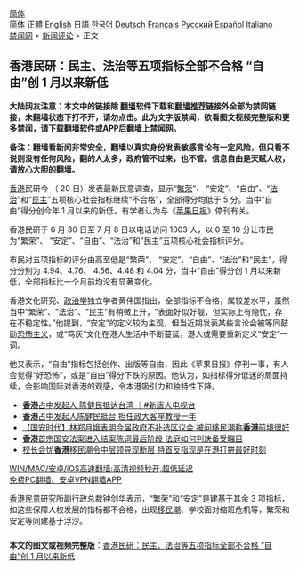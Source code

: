  <!-- 面包屑导航 --> <div class="breadcrumb"><!-- GTranslate: https://gtranslate.io/ -->  <div class="switcher notranslate">  <div class="selected">  <a href="#" onclick="return false;"> 简体</a>  </div>  <div class="option">  <a href="https://www.bannedbook.org" onclick="doGTranslate('zh-CN|zh-CN');jQuery('div.switcher div.selected a').html(jQuery(this).html());return false;" title="简体中文" class="nturl selected"> 简体</a>  <a href="https://www.bannedbook.org/zh-tw/" onclick="doGTranslate('zh-CN|zh-TW');jQuery('div.switcher div.selected a').html(jQuery(this).html());return false;" title="繁體中文" class="nturl"> 正體</a>  <a href="https://www.bannedbook.org/en/" onclick="doGTranslate('zh-CN|en');jQuery('div.switcher div.selected a').html(jQuery(this).html());return false;" title="English" class="nturl"> English</a>  <a href="https://www.bannedbook.org/ja/" onclick="doGTranslate('zh-CN|ja');jQuery('div.switcher div.selected a').html(jQuery(this).html());return false;" title="日本語" class="nturl"> 日語</a>  <a href="https://www.bannedbook.org/ko/" onclick="doGTranslate('zh-CN|ko');jQuery('div.switcher div.selected a').html(jQuery(this).html());return false;" title="한국어" class="nturl"> 한국어</a>  <a href="https://www.bannedbook.org/de/" onclick="doGTranslate('zh-CN|de');jQuery('div.switcher div.selected a').html(jQuery(this).html());return false;" title="Deutsch" class="nturl"> Deutsch</a>  <a href="https://www.bannedbook.org/fr/" onclick="doGTranslate('zh-CN|fr');jQuery('div.switcher div.selected a').html(jQuery(this).html());return false;" title="Français" class="nturl"> Français</a>  <a href="https://www.bannedbook.org/ru/" onclick="doGTranslate('zh-CN|ru');jQuery('div.switcher div.selected a').html(jQuery(this).html());return false;" title="Русский" class="nturl"> Русский</a>  <a href="https://www.bannedbook.org/es/" onclick="doGTranslate('zh-CN|es');jQuery('div.switcher div.selected a').html(jQuery(this).html());return false;" title="Español" class="nturl"> Español</a>  <a href="https://www.bannedbook.org/it/" onclick="doGTranslate('zh-CN|it');jQuery('div.switcher div.selected a').html(jQuery(this).html());return false;" title="Italiano" class="nturl"> Italiano</a>  </div>  </div>      <div class='breadcrumb-sub'><!-- Breadcrumb NavXT 6.3.0 --> <a href="https://www.bannedbook.org/" class="home">禁闻网</a> &gt; <a href="https://www.bannedbook.org/bnews/comments/" class="category">新闻评论</a> &gt; 正文</div></div><h2>香港民研：民主、法治等五项指标全部不合格 “自由”创 1 月以来新低</h2> <p class="notice"><b>大陆网友注意：本文中的链接除 <a href="https://github.com/bannedbook/fanqiang" >翻墙</a>软件下载和<a href="https://github.com/killgcd/justmysocks/blob/master/README.md">翻墙推荐</a>链接外全部为禁网链接，未翻墙状态下打不开，请勿点击。此为文字版禁闻，欲看图文视频完整版和更多禁闻，请下载<a href="https://github.com/bannedbook/fanqiang">翻墙软件或APP</a>后翻墙上禁闻网。</p><p>备注：翻墙看新闻非常安全，翻墙以真实身份发表敏感言论有一定风险，但只看不说则没有任何风险，翻的人太多，政府管不过来，也不管。信息自由是天赋人权，请放心大胆的翻墙。</b></p>  <div class="entry">  <p><a href="https://www.bannedbook.org/bnews/tag/%e9%a6%99%e6%b8%af/" class="st_tag internal_tag" rel="tag" title="标签 香港 下的日志">香港</a>民研今 （ 20 日）发表最新民意调查，显示“<a href="https://www.bannedbook.org/bnews/tag/%E7%B9%81%E8%8D%A3/" class="st_tag internal_tag" rel="tag" title="标签 繁荣 下的日志">繁荣</a>”、 “安定”、“自由”、“<a href="https://www.bannedbook.org/bnews/tag/%e6%b3%95%e6%b2%bb/" class="st_tag internal_tag" rel="tag" title="标签 法治 下的日志">法治</a>”和“<a href="https://www.bannedbook.org/bnews/tag/%e6%b0%91%e4%b8%bb/" class="st_tag internal_tag" rel="tag" title="标签 民主 下的日志">民主</a>”五项核心社会指标继续“不合格”，全部得分均低于 5 分。当中“自由”得分创今年 1 月以来的新低，有学者认为与《<a href="https://www.bannedbook.org/bnews/tag/%e8%8b%b9%e6%9e%9c%e6%97%a5%e6%8a%a5/" class="st_tag internal_tag" rel="tag" title="标签 苹果日报 下的日志">苹果日报</a>》停刊有关。</p> <p>香港民研于 6 月 30 日至 7 月 8 日以电话访问 1003 人，以 0 至 10 分让市民为“繁荣”、 “安定”、“自由”、“法治”和“民主”五项核心社会指标评分。</p>  <p>市民对五项指标的评分由高至低是“繁荣”、 “安定”、“自由”、“法治”和“民主”，得分分别为 4.94、4.76、 4.56、4.48 和 4.04 分，当中“自由”得分创 1 月以来新低，全部指标比一个月前均没有显著变化。</p> <p>香港文化研究、<a href="https://www.bannedbook.org/bnews/tag/%e6%94%bf%e6%b2%bb%e5%ad%a6/" class="st_tag internal_tag" rel="tag" title="标签 政治学 下的日志">政治学</a>独立学者黄伟国指出，全部指标不合格，属较差水平，虽然当中“繁荣”、“法治”、“民主”有稍微上升，“表面好似好靓，但实际上有隐忧，存在不稳定性。”他提到，“安定”的定义较为主观，但当近期发表某些言论会被等同鼓励<a href="https://www.bannedbook.org/bnews/tag/%e6%81%90%e6%80%96%e4%b8%bb%e4%b9%89/" class="st_tag internal_tag" rel="tag" title="标签 恐怖主义 下的日志">恐怖主义</a>，或“笃灰”文化在港人生活中不断蔓延，港人或需要重新定义“安定”一词。</p>  <p>他又表示，“自由”指标包括创作、出版等自由，因此《苹果日报》停刊一事，有人会觉得“好恐怖”，或是“自由”得分下跌的原因。他认为，如指标得分低迷的局面持续，会影响国际对香港的观感，令本港吸引力和独特性下降。</p> <ul class='op-related-articles' title='相关阅读'> <li><a href='https://www.bannedbook.org/bnews/bannedvideo/20210720/1590750.html' target='_blank'><b>香港</b>占中发起人 陈健民抵达台湾 ｜#新唐人电视台</a></li> <li><a href='https://www.bannedbook.org/bnews/ssgc/20210720/1590708.html' target='_blank'><b>香港</b>占中发起人陈健民抵台 担任政大客座教授一年</a></li> <li><a href='https://www.bannedbook.org/bnews/headline/20210720/1590678.html' target='_blank'>【国安时代】林郑月娥表明今届政府不补选区议会 被问移民潮称<b>香港</b>前境很好</a></li> <li><a href='https://www.bannedbook.org/bnews/headline/20210720/1590652.html' target='_blank'><b>香港</b>首宗国安法案进入结案陈词最后阶段 法庭如何判决备受瞩目</a></li> <li><a href='https://www.bannedbook.org/bnews/taiwannews/20210720/1590637.html' target='_blank'>校长会忧<b>香港</b>移民潮令中层领导现断层 特首反指现是在港打拼最好时刻</a></li> </ul> <p class="texttj"> <a href="https://github.com/bannedbook/fanqiang/wiki/V2ray%E6%9C%BA%E5%9C%BA" target="_blank">WIN/MAC/安卓/iOS高速翻墙:高清视频秒开,超低延迟</a><br/> <a href="https://github.com/bannedbook/fanqiang/wiki/%E7%A6%81%E9%97%BB%E7%BD%91%E5%AE%89%E5%8D%93%E7%BF%BB%E5%A2%99%E6%96%B0%E9%97%BBAPP" target="_blank">免费PC翻墙、安卓VPN翻墙APP</a></p> <p><a href="https://www.bannedbook.org/bnews/tag/%e9%a6%99%e6%b8%af%e6%b0%91%e6%84%8f/" class="st_tag internal_tag" rel="tag" title="标签 香港民意 下的日志">香港民意</a>研究所副行政总裁钟剑华表示，“繁荣”和“安定”是建基于其余 3 项指标，如这些保障人权发展的指标都不合格，出现<a href="https://www.bannedbook.org/bnews/tag/%e7%a7%bb%e6%b0%91%e6%bd%ae/" class="st_tag internal_tag" rel="tag" title="标签 移民潮 下的日志">移民潮</a>、学校面对缩班危机等，繁荣和安定等同建基于浮沙。</p><a name='sharetosocial'></a>  <div style="margin-bottom:5px;padding-bottom:5px;clear:both"> <div id="archive-pix-1" class="banner-ads"> <!-- AuctionX Display platform tag START --> <div id="26318x728x90x621x_ADSLOT2" clicktrack="%%CLICK_URL_ESC%%"></div> <!-- AuctionX Display platform tag END --> </div> <div id="archive-pix-2" class="banner-ads"> <!-- AuctionX Display platform tag START --> <div id="26315x300x250x621x_ADSLOT2" clicktrack="%%CLICK_URL_ESC%%"></div> <!-- AuctionX Display platform tag END --> </div> </div>  <div id="archive-pix-1" class="banner-ads"> <!-- AuctionX Display platform tag START --> <div id="26318x728x90x621x_ADSLOT3" clicktrack="%%CLICK_URL_ESC%%"></div> <!-- AuctionX Display platform tag END --> </div> <div><b>本文的图文或视频完整版</b>：<a href='https://www.bannedbook.org/bnews/comments/20210720/1590776.html'>香港民研：民主、法治等五项指标全部不合格 “自由”创 1 月以来新低</a></div>  </div><!--END ENTRY--> 